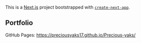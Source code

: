 This is a [Next.js](https://nextjs.org/) project bootstrapped with [`create-next-app`](https://github.com/vercel/next.js/tree/canary/packages/create-next-app).

## Portfolio

GitHub Pages: https://preciousyaks17.github.io/Precious-yaks/

 
